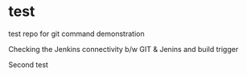 # test
test repo for git command demonstration

Checking the Jenkins connectivity b/w GIT & Jenins and build trigger

Second test
